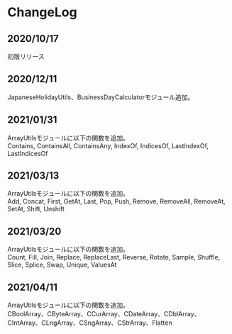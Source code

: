 # ChangeLog

## 2020/10/17
初版リリース

## 2020/12/11
JapaneseHolidayUtils、BusinessDayCalculatorモジュール追加。

## 2021/01/31
ArrayUtilsモジュールに以下の関数を追加。<br>
Contains, ContainsAll, ContainsAny, IndexOf, IndicesOf, LastIndexOf, LastIndicesOf

## 2021/03/13
ArrayUtilsモジュールに以下の関数を追加。<br>
Add, Concat, First, GetAt, Last, Pop, Push, Remove, RemoveAll, RemoveAt, SetAt, Shift, Unshift

## 2021/03/20
ArrayUtilsモジュールに以下の関数を追加。<br>
Count, Fill, Join, Replace, ReplaceLast, Reverse, Rotate, Sample, Shuffle, Slice, Splice, Swap, Unique, ValuesAt

## 2021/04/11
ArrayUtilsモジュールに以下の関数を追加。<br>
CBoolArray、CByteArray、CCurArray、CDateArray、CDblArray、CIntArray、CLngArray、CSngArray、CStrArray、Flatten
